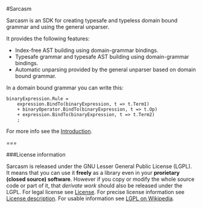 #Sarcasm

Sarcasm is an SDK for creating typesafe and typeless domain bound grammar and using the general unparser.

It provides the following features:

  - Index-free AST building using domain-grammar bindings.
  - Typesafe grammar and typesafe AST building using domain-grammar bindings.
  - Automatic unparsing provided by the general unparser based on domain bound grammar.

In a domain bound grammar you can write this:

```
binaryExpression.Rule =
    expression.BindTo(binaryExpression, t => t.Term1)
    + binaryOperator.BindTo(binaryExpression, t => t.Op)
    + expression.BindTo(binaryExpression, t => t.Term2)
    ;
```

For more info see the [Introduction](https://github.com/davidnemeti/Sarcasm/wiki/Introduction).

===

###License information

Sarcasm is released under the GNU Lesser General Public License (LGPL). It means that you can use it **freely** as a library even in your **prorietary (closed source) software**. However if you copy or modify the whole source code or part of it, that *derivate work* should also be released under the LGPL. For legal license see [License](License/License.txt). For precise license information see [License description](Licenses). For usable information see [LGPL on Wikipedia](http://en.wikipedia.org/wiki/GNU_Lesser_General_Public_License).
